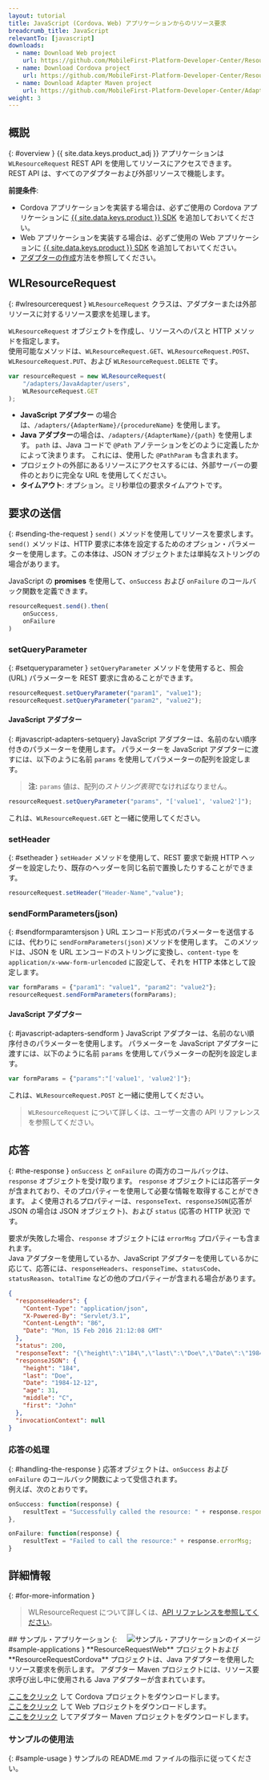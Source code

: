 ```yaml
---
layout: tutorial
title: JavaScript (Cordova、Web) アプリケーションからのリソース要求
breadcrumb_title: JavaScript
relevantTo: [javascript]
downloads:
  - name: Download Web project
    url: https://github.com/MobileFirst-Platform-Developer-Center/ResourceRequestWeb/tree/release80
  - name: Download Cordova project
    url: https://github.com/MobileFirst-Platform-Developer-Center/ResourceRequestCordova/tree/release80
  - name: Download Adapter Maven project
    url: https://github.com/MobileFirst-Platform-Developer-Center/Adapters/tree/release80
weight: 3
---
```

<!-- NLS_CHARSET=UTF-8 -->
## 概説
{: #overview }
{{ site.data.keys.product_adj }} アプリケーションは `WLResourceRequest` REST API を使用してリソースにアクセスできます。  
REST API は、すべてのアダプターおよび外部リソースで機能します。

**前提条件**:

- Cordova アプリケーションを実装する場合は、必ずご使用の Cordova アプリケーションに [{{ site.data.keys.product }} SDK](../../../application-development/sdk/cordova) を追加しておいてください。
- Web アプリケーションを実装する場合は、必ずご使用の Web アプリケーションに [{{ site.data.keys.product }} SDK](../../../application-development/sdk/web) を追加しておいてください。
- [アダプターの作成](../../../adapters/creating-adapters/)方法を参照してください。

## WLResourceRequest
{: #wlresourcerequest }
`WLResourceRequest` クラスは、アダプターまたは外部リソースに対するリソース要求を処理します。

`WLResourceRequest` オブジェクトを作成し、リソースへのパスと HTTP メソッドを指定します。  
使用可能なメソッドは、`WLResourceRequest.GET`、`WLResourceRequest.POST`、`WLResourceRequest.PUT`、および `WLResourceRequest.DELETE` です。

```javascript
var resourceRequest = new WLResourceRequest(
    "/adapters/JavaAdapter/users",
    WLResourceRequest.GET
);
```

* **JavaScript アダプター** の場合は、`/adapters/{AdapterName}/{procedureName}` を使用します。
* **Java アダプター**の場合は、`/adapters/{AdapterName}/{path}` を使用します。 `path` は、Java コードで `@Path` アノテーションをどのように定義したかによって決まります。 これには、使用した `@PathParam` も含まれます。
* プロジェクトの外部にあるリソースにアクセスするには、外部サーバーの要件のとおりに完全な URL を使用してください。
* **タイムアウト**: オプション。ミリ秒単位の要求タイムアウトです。

## 要求の送信
{: #sending-the-request }
`send()` メソッドを使用してリソースを要求します。  
`send()` メソッドは、HTTP 要求に本体を設定するためのオプション・パラメーターを使用します。この本体は、JSON オブジェクトまたは単純なストリングの場合があります。

JavaScript の **promises** を使用して、`onSuccess` および `onFailure` のコールバック関数を定義できます。

```js
resourceRequest.send().then(
    onSuccess,
    onFailure
)
```

### setQueryParameter
{: #setqueryparameter }
`setQueryParameter` メソッドを使用すると、照会 (URL) パラメーターを REST 要求に含めることができます。

```js
resourceRequest.setQueryParameter("param1", "value1");
resourceRequest.setQueryParameter("param2", "value2");
```

#### JavaScript アダプター
{: #javascript-adapters-setquery}
JavaScript アダプターは、名前のない順序付きのパラメーターを使用します。 パラメーターを JavaScript アダプターに渡すには、以下のように名前 `params` を使用してパラメーターの配列を設定します。

> **注:** `params` 値は、配列の*ストリング表現*でなければなりません。

```js
resourceRequest.setQueryParameter("params", "['value1', 'value2']");
```

これは、`WLResourceRequest.GET` と一緒に使用してください。

### setHeader
{: #setheader }
`setHeader` メソッドを使用して、REST 要求で新規 HTTP ヘッダーを設定したり、既存のヘッダーを同じ名前で置換したりすることができます。

```js
resourceRequest.setHeader("Header-Name","value");
```

### sendFormParameters(json)
{: #sendformparamtersjson }
URL エンコード形式のパラメーターを送信するには、代わりに `sendFormParameters(json)`メソッドを使用します。 このメソッドは、JSON を URL エンコードのストリングに変換し、`content-type` を `application/x-www-form-urlencoded` に設定して、それを HTTP 本体として設定します。

```js
var formParams = {"param1": "value1", "param2": "value2"};
resourceRequest.sendFormParameters(formParams);
```

#### JavaScript アダプター
{: #javascript-adapters-sendform }
JavaScript アダプターは、名前のない順序付きのパラメーターを使用します。 パラメーターを JavaScript アダプターに渡すには、以下のように名前 `params` を使用してパラメーターの配列を設定します。

```js
var formParams = {"params":"['value1', 'value2']"};
```

これは、`WLResourceRequest.POST` と一緒に使用してください。


> `WLResourceRequest` について詳しくは、ユーザー文書の API リファレンスを参照してください。

## 応答
{: #the-response }
`onSuccess` と `onFailure` の両方のコールバックは、`response` オブジェクトを受け取ります。 `response` オブジェクトには応答データが含まれており、そのプロパティーを使用して必要な情報を取得することができます。 よく使用されるプロパティーは、`responseText`、`responseJSON`(応答が JSON の場合は JSON オブジェクト)、および `status` (応答の HTTP 状況) です。

要求が失敗した場合、`response` オブジェクトには `errorMsg` プロパティーも含まれます。  
Java アダプターを使用しているか、JavaScript アダプターを使用しているかに応じて、応答には、`responseHeaders`、`responseTime`、`statusCode`、`statusReason`、`totalTime` などの他のプロパティーが含まれる場合があります。

```json
{
  "responseHeaders": {
    "Content-Type": "application/json",
    "X-Powered-By": "Servlet/3.1",
    "Content-Length": "86",
    "Date": "Mon, 15 Feb 2016 21:12:08 GMT"
  },
  "status": 200,
  "responseText": "{\"height\":\"184\",\"last\":\"Doe\",\"Date\":\"1984-12-12\",\"age\":31,\"middle\":\"C\",\"first\":\"John\"}",
  "responseJSON": {
    "height": "184",
    "last": "Doe",
    "Date": "1984-12-12",
    "age": 31,
    "middle": "C",
    "first": "John"
  },
  "invocationContext": null
}
```

### 応答の処理
{: #handling-the-response }
応答オブジェクトは、`onSuccess` および `onFailure` のコールバック関数によって受信されます。  
例えば、次のとおりです。

```js
onSuccess: function(response) {
    resultText = "Successfully called the resource: " + response.responseText;
},

onFailure: function(response) {
    resultText = "Failed to call the resource:" + response.errorMsg;
}
```

## 詳細情報
{: #for-more-information }
> WLResourceRequest について詳しくは、[API リファレンスを参照してください](../../../api/client-side-api/javascript/client/)。

<img alt="サンプル・アプリケーションのイメージ" src="resource-request-success-cordova.png" style="float:right"/>
## サンプル・アプリケーション
{: #sample-applications }
**ResourceRequestWeb** プロジェクトおよび **ResourceRequestCordova** プロジェクトは、Java アダプターを使用したリソース要求を例示します。  
アダプター Maven プロジェクトには、リソース要求呼び出し中に使用される Java アダプターが含まれています。

[ここをクリック](https://github.com/MobileFirst-Platform-Developer-Center/ResourceRequestCordova/tree/release80) して Cordova プロジェクトをダウンロードします。  
[ここをクリック](https://github.com/MobileFirst-Platform-Developer-Center/ResourceRequestWeb/tree/release80) して Web プロジェクトをダウンロードします。  
[ここをクリック](https://github.com/MobileFirst-Platform-Developer-Center/Adapters/tree/release80) してアダプター Maven プロジェクトをダウンロードします。

### サンプルの使用法
{: #sample-usage }
サンプルの README.md ファイルの指示に従ってください。
